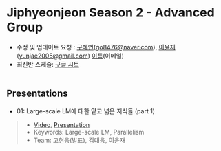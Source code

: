 # Jiphyeonjeon Season 2 - Advanced Group
* 수정 및 업데이트 요청 : [구혜연](https://github.com/HyeyeonKoo)(go8476@naver.com), [이윤재](https://github.com/gityunjae)(yunjae2005@gmail.com) [이름](url)(이메일)
* 최신반 스케쥴: [구글 시트](https://docs.google.com/spreadsheets/d/1pwkvIwf3T1bo2y7aXmSYPN6otlPKJl9kCJHaze0H3KY/edit#gid=369545430)
<br><br>

## Presentations
- 01: Large-scale LM에 대한 얕고 넓은 지식들 (part 1)
>- [Video](https://www.youtube.com/watch?v=w4a-ARCEiqU&t=6668s), [Presentation](https://github.com/jiphyeonjeon/season2/blob/main/advanced/presentations/Season2-1%EC%A1%B0-Large-sclae%20LM%EC%97%90%20%EB%8C%80%ED%95%9C%20%EC%96%95%EA%B3%A0%20%EB%84%93%EC%9D%80%20%EC%A7%80%EC%8B%9D%EB%93%A4%20(part%201).pdf)
>- Keywords: Large-scale LM, Parallelism
>- Team: 고현웅(발표), 김대웅, 이윤재
